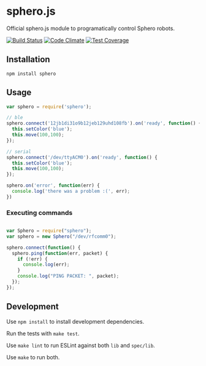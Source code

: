# sphero.js
Official sphero.js module to programatically control Sphero robots.

[![Build Status](https://magnum.travis-ci.com/orbotix/sphero.js.svg?token=3Xy74ztYRtNTqBW7yiEk&branch=master)](https://magnum.travis-ci.com/orbotix/sphero.js)
[![Code Climate](https://codeclimate.com/repos/5537d1b369568050720001bc/badges/92672cdeab0c72d10f72/gpa.svg)](https://codeclimate.com/repos/5537d1b369568050720001bc/feed)
[![Test Coverage](https://codeclimate.com/repos/5537d1b369568050720001bc/badges/92672cdeab0c72d10f72/coverage.svg)](https://codeclimate.com/repos/5537d1b369568050720001bc/feed)

## Installation

    npm install sphero

## Usage

```javascript
var sphero = require('sphero');

// ble
sphero.connect('12jb1di31o9b12jeb129uhd108fb').on('ready', function() {
  this.setColor('blue');
  this.move(100,100);
});

// serial
sphero.connect('/dev/ttyACM0').on('ready', function() {
  this.setColor('blue');
  this.move(100,100);
});

sphero.on('error', function(err) {
  console.log('there was a problem :(', err);
})
```
### Executing commands
```javascript

var Sphero = require("sphero");
var sphero = new Sphero("/dev/rfcomm0");

sphero.connect(function() {
  sphero.ping(function(err, packet) {
    if (!err) {
      console.log(err);
    }
    console.log("PING PACKET: ", packet);
  });
});

```


## Development

Use `npm install` to install development dependencies.

Run the tests with `make test`.

Use `make lint` to run ESLint against both `lib` and `spec/lib`.

Use `make` to run both.
